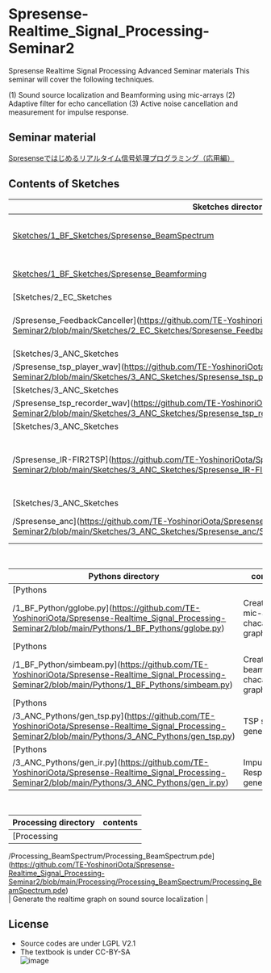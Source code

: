 # Spresense-Realtime_Signal_Processing-Seminar2

Spresense Realtime Signal Processing Advanced Seminar materials
This seminar will cover the following techniques.

(1) Sound source localization and Beamforming using mic-arrays
(2) Adaptive filter for echo cancellation
(3) Active noise cancellation and measurement for impulse response.

## Seminar material
[Spresenseではじめるリアルタイム信号処理プログラミング（応用編）](https://github.com/TE-YoshinoriOota/Spresense-Realtime_Signal_Processing-Seminar2/blob/main/Documents/SPRESENSE%E2%84%A2%E3%81%A7%E3%81%AF%E3%81%98%E3%82%81%E3%82%8B%E3%83%AA%E3%82%A2%E3%83%AB%E3%82%BF%E3%82%A4%E3%83%A0%E4%BF%A1%E5%8F%B7%E5%87%A6%E7%90%86%E3%83%97%E3%83%AD%E3%82%B0%E3%83%A9%E3%83%9F%E3%83%B3%E3%82%B0%EF%BC%88%E5%BF%9C%E7%94%A8%E7%B7%A8%EF%BC%89.pdf)

## Contents of Sketches
|Sketches directory|contents|
----|----
|[Sketches/1_BF_Sketches/Spresense_BeamSpectrum](https://github.com/TE-YoshinoriOota/Spresense-Realtime_Signal_Processing-Seminar2/blob/main/Sketches/1_BF_Sketches/Spresense_BeamSpectrum/Spresense_BeamSpectrum.ino)|Sound source localization program|
|[Sketches/1_BF_Sketches/Spresense_Beamforming](https://github.com/TE-YoshinoriOota/Spresense-Realtime_Signal_Processing-Seminar2/blob/main/Sketches/1_BF_Sketches/Spresense_Beamforming/Spresense_Beamforming.ino)|Sound beamforming program|
|[Sketches/2_EC_Sketches
/Spresense_FeedbackCanceller](https://github.com/TE-YoshinoriOota/Spresense-Realtime_Signal_Processing-Seminar2/blob/main/Sketches/2_EC_Sketches/Spresense_FeedbackCanceller/Spresense_FeedbackCanceller.ino) | Sound Feedback canceller program|
|[Sketches/3_ANC_Sketches
/Spresense_tsp_player_wav](https://github.com/TE-YoshinoriOota/Spresense-Realtime_Signal_Processing-Seminar2/blob/main/Sketches/3_ANC_Sketches/Spresense_tsp_player_wav/Spresense_tsp_player_wav.ino) | TSP signal player |
|[Sketches/3_ANC_Sketches
/Spresense_tsp_recorder_wav](https://github.com/TE-YoshinoriOota/Spresense-Realtime_Signal_Processing-Seminar2/blob/main/Sketches/3_ANC_Sketches/Spresense_tsp_recorder_wav/Spresense_tsp_recorder_wav.ino) | TSP signal recorder|
|[Sketches/3_ANC_Sketches
/Spresense_IR-FIR2TSP](https://github.com/TE-YoshinoriOota/Spresense-Realtime_Signal_Processing-Seminar2/blob/main/Sketches/3_ANC_Sketches/Spresense_IR-FIR2TSP/Spresense_IR-FIR2TSP.ino) | FIR filter based on impulse response made by TSP signal|
|[Sketches/3_ANC_Sketches
/Spresense_anc](https://github.com/TE-YoshinoriOota/Spresense-Realtime_Signal_Processing-Seminar2/blob/main/Sketches/3_ANC_Sketches/Spresense_anc/Spresense_anc.ino) | Active noise canceller program |

<br/>

|Pythons directory|contents|
----|----
|[Pythons
/1_BF_Python/gglobe.py](https://github.com/TE-YoshinoriOota/Spresense-Realtime_Signal_Processing-Seminar2/blob/main/Pythons/1_BF_Pythons/gglobe.py) | Create a mic-array chacateristic graph |
|[Pythons
/1_BF_Python/simbeam.py](https://github.com/TE-YoshinoriOota/Spresense-Realtime_Signal_Processing-Seminar2/blob/main/Pythons/1_BF_Pythons/simbeam.py) | Create a beamforming chacateristic graph |
|[Pythons
/3_ANC_Pythons/gen_tsp.py](https://github.com/TE-YoshinoriOota/Spresense-Realtime_Signal_Processing-Seminar2/blob/main/Pythons/3_ANC_Pythons/gen_tsp.py) | TSP signal generator |
|[Pythons
/3_ANC_Pythons/gen_ir.py](https://github.com/TE-YoshinoriOota/Spresense-Realtime_Signal_Processing-Seminar2/blob/main/Pythons/3_ANC_Pythons/gen_ir.py) | Impulse Response generator |

<br/>

|Processing directory|contents|
----|----
|[Processing
/Processing_BeamSpectrum/Processing_BeamSpectrum.pde](https://github.com/TE-YoshinoriOota/Spresense-Realtime_Signal_Processing-Seminar2/blob/main/Processing/Processing_BeamSpectrum/Processing_BeamSpectrum.pde)  
 | Generate the realtime graph on sound source localization |

## License
- Source codes are under LGPL V2.1
- The textbook is under CC-BY-SA <br>
![image](https://github.com/user-attachments/assets/b4e995f8-34ec-491f-924f-9cb25171d59b)
